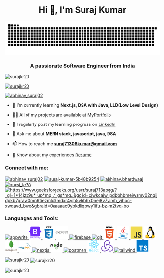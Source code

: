 
<h1 align="center">Hi 👋, I'm Suraj Kumar</h1>
<p align = "center">
	<img src = "https://github.com/7oSkaaa/7oSkaaa/blob/output/github-contribution-grid-snake.svg?" alt = "Snake Game"/>
</p>
<h3 align="center">A passionate Software Engineer from India</h3>

<p align="left"> <img src="https://komarev.com/ghpvc/?username=surajkr20&label=Profile%20views&color=0e75b6&style=flat" alt="surajkr20" /> </p>

<p align="left"> <a href="https://github.com/ryo-ma/github-profile-trophy"><img src="https://github-profile-trophy.vercel.app/?username=surajkr20" alt="surajkr20" /></a> </p>

<p align="left"> <a href="https://twitter.com/abhinav_suraj02" target="blank"><img src="https://img.shields.io/twitter/follow/abhinav_suraj02?logo=twitter&style=for-the-badge" alt="abhinav_suraj02" /></a> </p>

- 🌱 I’m currently learning **Next.js, DSA with Java, LLD(Low Level Design)**

- 👨‍💻 All of my projects are available at [MyPortfolio](https://surajkr20-porfolio.vercel.app/)

- 📝 I regularly post my learning progress on [LinkedIn](https://www.linkedin.com/in/suraj-kumar-5b48b9254/)

- 💬 Ask me about **MERN stack, javascript, java, DSA**

- 📫 How to reach me **suraj71308kumar@gmail.com**

- 📄 Know about my experiences [Resume](https://drive.google.com/file/d/1b9lRM0ko1b_Ib2lo1U0GbX7pca5p7p7R/view)

<h3 align="left">Connect with me:</h3>
<p align="left">
<a href="https://twitter.com/abhinav_suraj02" target="blank"><img align="center" src="https://raw.githubusercontent.com/rahuldkjain/github-profile-readme-generator/master/src/images/icons/Social/twitter.svg" alt="abhinav_suraj02" height="30" width="40" /></a>
<a href="https://linkedin.com/in/suraj-kumar-5b48b9254" target="blank"><img align="center" src="https://raw.githubusercontent.com/rahuldkjain/github-profile-readme-generator/master/src/images/icons/Social/linked-in-alt.svg" alt="suraj-kumar-5b48b9254" height="30" width="40" /></a>
<a href="https://instagram.com/abhinav.bhardwaaj" target="blank"><img align="center" src="https://raw.githubusercontent.com/rahuldkjain/github-profile-readme-generator/master/src/images/icons/Social/instagram.svg" alt="abhinav.bhardwaaj" height="30" width="40" /></a>
<a href="https://www.leetcode.com/suraj_kr78" target="blank"><img align="center" src="https://raw.githubusercontent.com/rahuldkjain/github-profile-readme-generator/master/src/images/icons/Social/leet-code.svg" alt="suraj_kr78" height="30" width="40" /></a>
<a href="https://auth.geeksforgeeks.org/user/https://www.geeksforgeeks.org/user/suraj713apgg/?_gl=1*14jzx9u*_up*mq..*_gs*mq..&gclid=cjwkcajw_pdbbhbmeiwamy02nqijdpkb7graw0mn9tiezmlc9mdxr4yjh5vhbhx0nej8v7yimh_vjhoc-xwqavd_bwe&gbraid=0aaaaac9ybkdliqpwy1ifu-bz-m2tvq-bo" target="blank"><img align="center" src="https://raw.githubusercontent.com/rahuldkjain/github-profile-readme-generator/master/src/images/icons/Social/geeks-for-geeks.svg" alt="https://www.geeksforgeeks.org/user/suraj713apgg/?_gl=1*14jzx9u*_up*mq..*_gs*mq..&gclid=cjwkcajw_pdbbhbmeiwamy02nqijdpkb7graw0mn9tiezmlc9mdxr4yjh5vhbhx0nej8v7yimh_vjhoc-xwqavd_bwe&gbraid=0aaaaac9ybkdliqpwy1ifu-bz-m2tvq-bo" height="30" width="40" /></a>
</p>

<h3 align="left">Languages and Tools:</h3>
<p align="left"> <a href="https://appwrite.io" target="_blank" rel="noreferrer"> <img src="https://www.vectorlogo.zone/logos/appwriteio/appwriteio-icon.svg" alt="appwrite" width="40" height="40"/> </a> <a href="https://getbootstrap.com" target="_blank" rel="noreferrer"> <img src="https://raw.githubusercontent.com/devicons/devicon/master/icons/bootstrap/bootstrap-plain-wordmark.svg" alt="bootstrap" width="40" height="40"/> </a> <a href="https://www.w3schools.com/css/" target="_blank" rel="noreferrer"> <img src="https://raw.githubusercontent.com/devicons/devicon/master/icons/css3/css3-original-wordmark.svg" alt="css3" width="40" height="40"/> </a> <a href="https://expressjs.com" target="_blank" rel="noreferrer"> <img src="https://raw.githubusercontent.com/devicons/devicon/master/icons/express/express-original-wordmark.svg" alt="express" width="40" height="40"/> </a> <a href="https://firebase.google.com/" target="_blank" rel="noreferrer"> <img src="https://www.vectorlogo.zone/logos/firebase/firebase-icon.svg" alt="firebase" width="40" height="40"/> </a> <a href="https://git-scm.com/" target="_blank" rel="noreferrer"> <img src="https://www.vectorlogo.zone/logos/git-scm/git-scm-icon.svg" alt="git" width="40" height="40"/> </a> <a href="https://www.w3.org/html/" target="_blank" rel="noreferrer"> <img src="https://raw.githubusercontent.com/devicons/devicon/master/icons/html5/html5-original-wordmark.svg" alt="html5" width="40" height="40"/> </a> <a href="https://www.java.com" target="_blank" rel="noreferrer"> <img src="https://raw.githubusercontent.com/devicons/devicon/master/icons/java/java-original.svg" alt="java" width="40" height="40"/> </a> <a href="https://developer.mozilla.org/en-US/docs/Web/JavaScript" target="_blank" rel="noreferrer"> <img src="https://raw.githubusercontent.com/devicons/devicon/master/icons/javascript/javascript-original.svg" alt="javascript" width="40" height="40"/> </a> <a href="https://www.linux.org/" target="_blank" rel="noreferrer"> <img src="https://raw.githubusercontent.com/devicons/devicon/master/icons/linux/linux-original.svg" alt="linux" width="40" height="40"/> </a> <a href="https://www.mongodb.com/" target="_blank" rel="noreferrer"> <img src="https://raw.githubusercontent.com/devicons/devicon/master/icons/mongodb/mongodb-original-wordmark.svg" alt="mongodb" width="40" height="40"/> </a> <a href="https://www.mysql.com/" target="_blank" rel="noreferrer"> <img src="https://raw.githubusercontent.com/devicons/devicon/master/icons/mysql/mysql-original-wordmark.svg" alt="mysql" width="40" height="40"/> </a> <a href="https://nextjs.org/" target="_blank" rel="noreferrer"> <img src="https://cdn.worldvectorlogo.com/logos/nextjs-2.svg" alt="nextjs" width="40" height="40"/> </a> <a href="https://nodejs.org" target="_blank" rel="noreferrer"> <img src="https://raw.githubusercontent.com/devicons/devicon/master/icons/nodejs/nodejs-original-wordmark.svg" alt="nodejs" width="40" height="40"/> </a> <a href="https://postman.com" target="_blank" rel="noreferrer"> <img src="https://www.vectorlogo.zone/logos/getpostman/getpostman-icon.svg" alt="postman" width="40" height="40"/> </a> <a href="https://reactjs.org/" target="_blank" rel="noreferrer"> <img src="https://raw.githubusercontent.com/devicons/devicon/master/icons/react/react-original-wordmark.svg" alt="react" width="40" height="40"/> </a> <a href="https://redux.js.org" target="_blank" rel="noreferrer"> <img src="https://raw.githubusercontent.com/devicons/devicon/master/icons/redux/redux-original.svg" alt="redux" width="40" height="40"/> </a> <a href="https://tailwindcss.com/" target="_blank" rel="noreferrer"> <img src="https://www.vectorlogo.zone/logos/tailwindcss/tailwindcss-icon.svg" alt="tailwind" width="40" height="40"/> </a> <a href="https://www.typescriptlang.org/" target="_blank" rel="noreferrer"> <img src="https://raw.githubusercontent.com/devicons/devicon/master/icons/typescript/typescript-original.svg" alt="typescript" width="40" height="40"/> </a> </p>

<p><img align="left" src="https://github-readme-stats.vercel.app/api/top-langs?username=surajkr20&show_icons=true&locale=en&layout=compact" alt="surajkr20" /></p>

<p>&nbsp;<img align="center" src="https://github-readme-stats.vercel.app/api?username=surajkr20&show_icons=true&locale=en" alt="surajkr20" /></p>

<p><img align="center" src="https://github-readme-streak-stats.herokuapp.com/?user=surajkr20&" alt="surajkr20" /></p>
